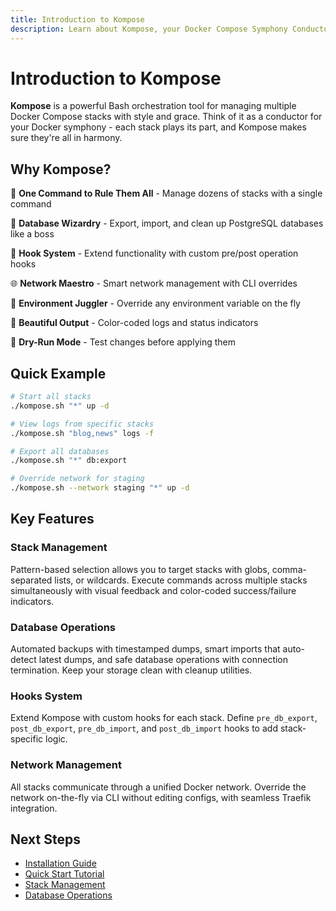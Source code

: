 ```yaml
---
title: Introduction to Kompose
description: Learn about Kompose, your Docker Compose Symphony Conductor for managing multiple stacks with style and grace.
---
```


# Introduction to Kompose

**Kompose** is a powerful Bash orchestration tool for managing multiple Docker Compose stacks with style and grace. Think of it as a conductor for your Docker symphony - each stack plays its part, and Kompose makes sure they're all in harmony.

## Why Kompose?

🎯 **One Command to Rule Them All** - Manage dozens of stacks with a single command

🔄 **Database Wizardry** - Export, import, and clean up PostgreSQL databases like a boss

🎪 **Hook System** - Extend functionality with custom pre/post operation hooks

🌐 **Network Maestro** - Smart network management with CLI overrides

🔐 **Environment Juggler** - Override any environment variable on the fly

🎨 **Beautiful Output** - Color-coded logs and status indicators

🧪 **Dry-Run Mode** - Test changes before applying them

## Quick Example

```bash
# Start all stacks
./kompose.sh "*" up -d

# View logs from specific stacks
./kompose.sh "blog,news" logs -f

# Export all databases
./kompose.sh "*" db:export

# Override network for staging
./kompose.sh --network staging "*" up -d
```

## Key Features

### Stack Management

Pattern-based selection allows you to target stacks with globs, comma-separated lists, or wildcards. Execute commands across multiple stacks simultaneously with visual feedback and color-coded success/failure indicators.

### Database Operations

Automated backups with timestamped dumps, smart imports that auto-detect latest dumps, and safe database operations with connection termination. Keep your storage clean with cleanup utilities.

### Hooks System

Extend Kompose with custom hooks for each stack. Define `pre_db_export`, `post_db_export`, `pre_db_import`, and `post_db_import` hooks to add stack-specific logic.

### Network Management

All stacks communicate through a unified Docker network. Override the network on-the-fly via CLI without editing configs, with seamless Traefik integration.

## Next Steps

- [Installation Guide](/docs/installation)
- [Quick Start Tutorial](/docs/quick-start)
- [Stack Management](/docs/guide/stack-management)
- [Database Operations](/docs/guide/database)
